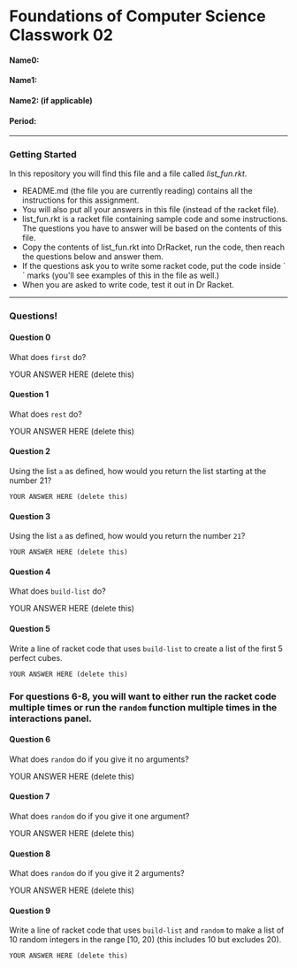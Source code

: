 # Foundations of Computer Science Classwork 02
#### Name0:
#### Name1:
#### Name2: (if applicable)
#### Period:
---

### Getting Started

In this repository you will find this file and a file called _list\_fun.rkt_.
- README.md (the file you are currently reading) contains all the instructions for this assignment.
- You will also put all your answers in this file (instead of the racket file).
- list\_fun.rkt is a racket file containing sample code and some instructions. The questions you have to answer will be based on the contents of this file.
- Copy the contents of list\_fun.rkt into DrRacket, run the code, then reach the questions below and answer them.
- If the questions ask you to write some racket code, put the code inside \` \` marks (you'll see examples of this in the file as well.)
- When you are asked to write code, test it out in Dr Racket.
---

### Questions!

#### Question 0
What does `first` do?

YOUR ANSWER HERE (delete this)

#### Question 1
What does `rest` do?

YOUR ANSWER HERE (delete this)

#### Question 2
Using the list `a` as defined, how would you return the list starting at the number 21?

`YOUR ANSWER HERE (delete this)`

#### Question 3
Using the list `a` as defined, how would you return the number `21`?

`YOUR ANSWER HERE (delete this)`

#### Question 4
What does `build-list` do?

YOUR ANSWER HERE (delete this)

#### Question 5
Write a line of racket code that uses `build-list` to create a list of the first 5 perfect cubes.

`YOUR ANSWER HERE (delete this)`

### For questions 6-8, you will want to either run the racket code multiple times or run the `random` function multiple times in the interactions panel.

#### Question 6
What does `random` do if you give it no arguments?


YOUR ANSWER HERE (delete this)

#### Question 7
What does `random` do if you give it one argument?


YOUR ANSWER HERE (delete this)

#### Question 8
What does `random` do if you give it 2 arguments?


YOUR ANSWER HERE (delete this)

#### Question 9
Write a line of racket code that uses `build-list` and `random` to make a list of 10 random integers in the range [10, 20) (this includes 10 but excludes 20).

`YOUR ANSWER HERE (delete this)`
